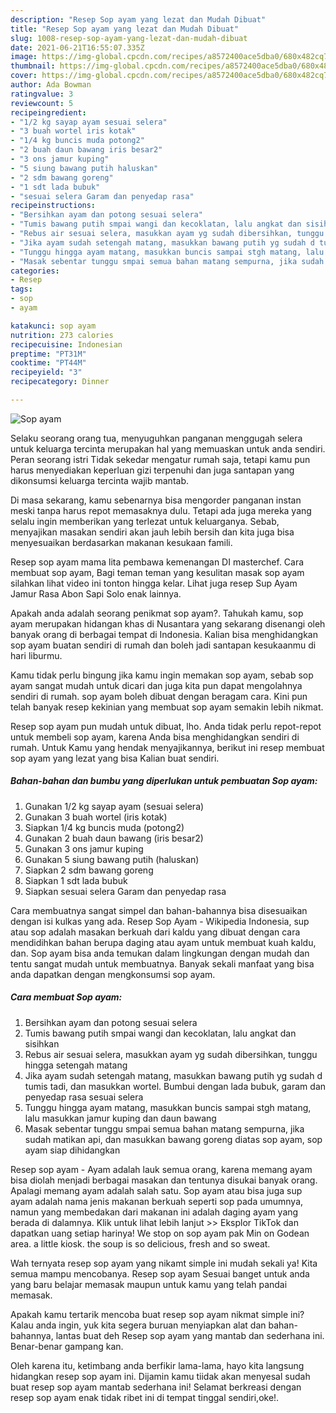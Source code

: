 ```yaml
---
description: "Resep Sop ayam yang lezat dan Mudah Dibuat"
title: "Resep Sop ayam yang lezat dan Mudah Dibuat"
slug: 1008-resep-sop-ayam-yang-lezat-dan-mudah-dibuat
date: 2021-06-21T16:55:07.335Z
image: https://img-global.cpcdn.com/recipes/a8572400ace5dba0/680x482cq70/sop-ayam-foto-resep-utama.jpg
thumbnail: https://img-global.cpcdn.com/recipes/a8572400ace5dba0/680x482cq70/sop-ayam-foto-resep-utama.jpg
cover: https://img-global.cpcdn.com/recipes/a8572400ace5dba0/680x482cq70/sop-ayam-foto-resep-utama.jpg
author: Ada Bowman
ratingvalue: 3
reviewcount: 5
recipeingredient:
- "1/2 kg sayap ayam sesuai selera"
- "3 buah wortel iris kotak"
- "1/4 kg buncis muda potong2"
- "2 buah daun bawang iris besar2"
- "3 ons jamur kuping"
- "5 siung bawang putih haluskan"
- "2 sdm bawang goreng"
- "1 sdt lada bubuk"
- "sesuai selera Garam dan penyedap rasa"
recipeinstructions:
- "Bersihkan ayam dan potong sesuai selera"
- "Tumis bawang putih smpai wangi dan kecoklatan, lalu angkat dan sisihkan"
- "Rebus air sesuai selera, masukkan ayam yg sudah dibersihkan, tunggu hingga setengah matang"
- "Jika ayam sudah setengah matang, masukkan bawang putih yg sudah d tumis tadi, dan masukkan wortel. Bumbui dengan lada bubuk, garam dan penyedap rasa sesuai selera"
- "Tunggu hingga ayam matang, masukkan buncis sampai stgh matang, lalu masukkan jamur kuping dan daun bawang"
- "Masak sebentar tunggu smpai semua bahan matang sempurna, jika sudah matikan api, dan masukkan bawang goreng diatas sop ayam, sop ayam siap dihidangkan"
categories:
- Resep
tags:
- sop
- ayam

katakunci: sop ayam 
nutrition: 273 calories
recipecuisine: Indonesian
preptime: "PT31M"
cooktime: "PT44M"
recipeyield: "3"
recipecategory: Dinner

---
```



![Sop ayam](https://img-global.cpcdn.com/recipes/a8572400ace5dba0/680x482cq70/sop-ayam-foto-resep-utama.jpg)

Selaku seorang orang tua, menyuguhkan panganan menggugah selera untuk keluarga tercinta merupakan hal yang memuaskan untuk anda sendiri. Peran seorang istri Tidak sekedar mengatur rumah saja, tetapi kamu pun harus menyediakan keperluan gizi terpenuhi dan juga santapan yang dikonsumsi keluarga tercinta wajib mantab.

Di masa  sekarang, kamu sebenarnya bisa mengorder panganan instan meski tanpa harus repot memasaknya dulu. Tetapi ada juga mereka yang selalu ingin memberikan yang terlezat untuk keluarganya. Sebab, menyajikan masakan sendiri akan jauh lebih bersih dan kita juga bisa menyesuaikan berdasarkan makanan kesukaan famili. 

Resep sop ayam mama lita pembawa kemenangan DI masterchef. Cara membuat sop ayam, Bagi teman teman yang kesulitan masak sop ayam silahkan lihat video ini tonton hingga kelar. Lihat juga resep Sup Ayam Jamur Rasa Abon Sapi Solo enak lainnya.

Apakah anda adalah seorang penikmat sop ayam?. Tahukah kamu, sop ayam merupakan hidangan khas di Nusantara yang sekarang disenangi oleh banyak orang di berbagai tempat di Indonesia. Kalian bisa menghidangkan sop ayam buatan sendiri di rumah dan boleh jadi santapan kesukaanmu di hari liburmu.

Kamu tidak perlu bingung jika kamu ingin memakan sop ayam, sebab sop ayam sangat mudah untuk dicari dan juga kita pun dapat mengolahnya sendiri di rumah. sop ayam boleh dibuat dengan beragam cara. Kini pun telah banyak resep kekinian yang membuat sop ayam semakin lebih nikmat.

Resep sop ayam pun mudah untuk dibuat, lho. Anda tidak perlu repot-repot untuk membeli sop ayam, karena Anda bisa menghidangkan sendiri di rumah. Untuk Kamu yang hendak menyajikannya, berikut ini resep membuat sop ayam yang lezat yang bisa Kalian buat sendiri.

<!--inarticleads1-->

##### Bahan-bahan dan bumbu yang diperlukan untuk pembuatan Sop ayam:

1. Gunakan 1/2 kg sayap ayam (sesuai selera)
1. Gunakan 3 buah wortel (iris kotak)
1. Siapkan 1/4 kg buncis muda (potong2)
1. Gunakan 2 buah daun bawang (iris besar2)
1. Gunakan 3 ons jamur kuping
1. Gunakan 5 siung bawang putih (haluskan)
1. Siapkan 2 sdm bawang goreng
1. Siapkan 1 sdt lada bubuk
1. Siapkan sesuai selera Garam dan penyedap rasa


Cara membuatnya sangat simpel dan bahan-bahannya bisa disesuaikan dengan isi kulkas yang ada. Resep Sop Ayam - Wikipedia Indonesia, sup atau sop adalah masakan berkuah dari kaldu yang dibuat dengan cara mendidihkan bahan berupa daging atau ayam untuk membuat kuah kaldu, dan. Sop ayam bisa anda temukan dalam lingkungan dengan mudah dan tentu sangat mudah untuk membuatnya. Banyak sekali manfaat yang bisa anda dapatkan dengan mengkonsumsi sop ayam. 

<!--inarticleads2-->

##### Cara membuat Sop ayam:

1. Bersihkan ayam dan potong sesuai selera
1. Tumis bawang putih smpai wangi dan kecoklatan, lalu angkat dan sisihkan
1. Rebus air sesuai selera, masukkan ayam yg sudah dibersihkan, tunggu hingga setengah matang
1. Jika ayam sudah setengah matang, masukkan bawang putih yg sudah d tumis tadi, dan masukkan wortel. Bumbui dengan lada bubuk, garam dan penyedap rasa sesuai selera
1. Tunggu hingga ayam matang, masukkan buncis sampai stgh matang, lalu masukkan jamur kuping dan daun bawang
1. Masak sebentar tunggu smpai semua bahan matang sempurna, jika sudah matikan api, dan masukkan bawang goreng diatas sop ayam, sop ayam siap dihidangkan


Resep sop ayam - Ayam adalah lauk semua orang, karena memang ayam bisa diolah menjadi berbagai masakan dan tentunya disukai banyak orang. Apalagi memang ayam adalah salah satu. Sop ayam atau bisa juga sup ayam adalah nama jenis makanan berkuah seperti sop pada umumnya, namun yang membedakan dari makanan ini adalah daging ayam yang berada di dalamnya. Klik untuk lihat lebih lanjut &gt;&gt; Eksplor TikTok dan dapatkan uang setiap harinya! We stop on sop ayam pak Min on Godean area. a little kiosk. the soup is so delicious, fresh and so sweat. 

Wah ternyata resep sop ayam yang nikamt simple ini mudah sekali ya! Kita semua mampu mencobanya. Resep sop ayam Sesuai banget untuk anda yang baru belajar memasak maupun untuk kamu yang telah pandai memasak.

Apakah kamu tertarik mencoba buat resep sop ayam nikmat simple ini? Kalau anda ingin, yuk kita segera buruan menyiapkan alat dan bahan-bahannya, lantas buat deh Resep sop ayam yang mantab dan sederhana ini. Benar-benar gampang kan. 

Oleh karena itu, ketimbang anda berfikir lama-lama, hayo kita langsung hidangkan resep sop ayam ini. Dijamin kamu tiidak akan menyesal sudah buat resep sop ayam mantab sederhana ini! Selamat berkreasi dengan resep sop ayam enak tidak ribet ini di tempat tinggal sendiri,oke!.


